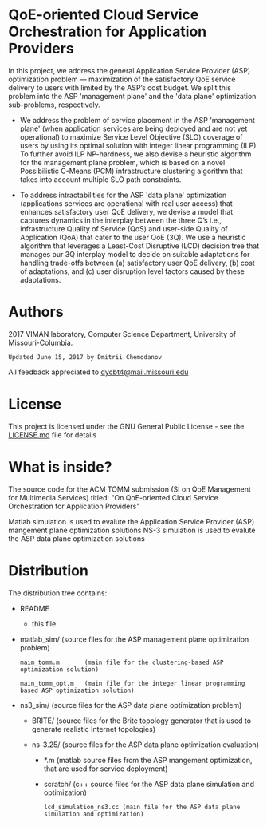 # QoE-oriented Cloud Service Orchestration for Application Providers

In this project, we address the general Application Service Provider (ASP) optimization problem — maximization of the
satisfactory QoE service delivery to users with limited by the ASP’s cost budget. We split this problem into the ASP 'management plane' and the 'data plane' optimization sub-problems, respectively. 

* We address the problem of service placement in the ASP 'management plane' (when application services are being deployed and are not yet operational) to maximize Service Level Objective (SLO) coverage of users by using its optimal solution with integer linear programming (ILP). 
To further avoid ILP NP-hardness, we also devise a heuristic algorithm for the management plane problem, which is based on a novel Possibilistic C-Means (PCM) infrastructure clustering algorithm that takes into account multiple SLO path constraints. 

* To address intractabilities for the ASP 'data plane' optimization (applications services are operational with real user access) that enhances satisfactory user QoE delivery, we devise a model that captures dynamics in the interplay between the three Q’s i.e., infrastructure Quality of Service (QoS) and user-side Quality of Application (QoA) that cater to the user QoE (3Q). We use a heuristic algorithm that leverages a Least-Cost Disruptive (LCD) decision tree that manages
our 3Q interplay model to decide on suitable adaptations for handling trade-offs between (a) satisfactory user QoE delivery, (b) cost of adaptations, and (c) user disruption level factors caused by these adaptations.


Authors
=================
2017 VIMAN laboratory, Computer Science Department, University of Missouri-Columbia.

```
Updated June 15, 2017 by Dmitrii Chemodanov
```

All feedback appreciated to dycbt4@mail.missouri.edu 

License
=================
This project is licensed under the GNU General Public License - see the [LICENSE.md](LICENSE.md) file for details


What is inside?
================
The source code for the ACM TOMM submission (SI on QoE Management for Multimedia Services) 
titled: "On QoE-oriented Cloud Service Orchestration for Application Providers"

Matlab simulation is used to evalute the Application Service Provider (ASP) mangement plane optimization solutions
NS-3 simulation is used to evalute the ASP data plane optimization solutions

Distribution
================
The distribution tree contains: 

* README

	- this file
    
* matlab_sim/ (source files for the ASP management plane optimization problem)	

    ```
    maim_tomm.m       (main file for the clustering-based ASP optimization solution)

    main_tomm_opt.m   (main file for the integer linear programming based ASP optimization solution)
    ```
    
* ns3_sim/ (source files for the ASP data plane optimization problem)

    - BRITE/   (source files for the Brite topology generator that is used to generate realistic Internet topologies)
    
    - ns-3.25/ (source files for the ASP data plane optimization evaluation)
    
        - *.m      (matlab source files from the ASP mangement optimization, that are used for service deployment)
        
        - scratch/ (c++ source files for the ASP data plane simulation and optimization)
        
            ```
            lcd_simulation_ns3.cc (main file for the ASP data plane simulation and optimization)
            ```